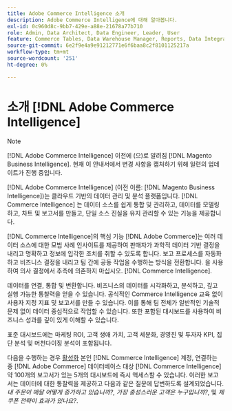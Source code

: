 ```yaml
---
title: Adobe Commerce Intelligence 소개
description: Adobe Commerce Intelligence에 대해 알아봅니다.
exl-id: 0c960d8c-9bb7-429e-a88e-21678a77b710
role: Admin, Data Architect, Data Engineer, Leader, User
feature: Commerce Tables, Data Warehouse Manager, Reports, Data Integration
source-git-commit: 6e2f9e4a9e91212771e6f6baa8c2f8101125217a
workflow-type: tm+mt
source-wordcount: '251'
ht-degree: 0%

---
```



# 소개 [!DNL Adobe Commerce Intelligence]

>[!NOTE]
>
>[!DNL Adobe Commerce Intelligence] 이전에 (으)로 알려짐 [!DNL Magento Business Intelligence]. 현재 이 안내서에서 변경 사항을 캡처하기 위해 일련의 업데이트가 진행 중입니다.

[!DNL Adobe Commerce Intelligence] (이전 이름: [!DNL Magento Business Intelligence])는 클라우드 기반의 데이터 관리 및 분석 플랫폼입니다. [!DNL Commerce Intelligence] 는 데이터 소스를 쉽게 통합 및 관리하고, 데이터를 모델링하고, 차트 및 보고서를 만들고, 단일 소스 진실을 유지 관리할 수 있는 기능을 제공합니다.

[!DNL Commerce Intelligence]의 핵심 기능 [!DNL Adobe Commerce]는 여러 데이터 소스에 대한 모범 사례 인사이트를 제공하여 판매자가 과학적 데이터 기반 결정을 내리고 명확하고 정보에 입각한 조치를 취할 수 있도록 합니다. 보고 프로세스를 자동화하고 비즈니스 결정을 내리고 팀 간에 공동 작업을 수행하는 방식을 전환합니다. 을 사용하여 의사 결정에서 추측에 의존하지 마십시오. [!DNL Commerce Intelligence].

데이터를 연결, 통합 및 변환합니다. 비즈니스의 데이터를 시각화하고, 분석하고, 깊고 실행 가능한 통찰력을 얻을 수 있습니다. 공식적인 Commerce Intelligence 교육 없이 사용자 지정 지표 및 보고서를 만들 수 있습니다. 이를 통해 팀 전체가 일반적인 기술적 문제 없이 데이터 중심적으로 작업할 수 있습니다. 또한 포함된 대시보드를 사용하여 비즈니스 성과를 깊이 있게 이해할 수 있습니다.

표준 대시보드에는 마케팅 ROI, 고객 생애 가치, 고객 세분화, 경영진 및 투자자 KPI, 집단 분석 및 머천다이징 분석이 포함됩니다.

다음을 수행하는 경우 [활성화](../getting-started/onpremise-activation.md) 본인 [!DNL Commerce Intelligence] 계정, 연결하는 중 [!DNL Adobe Commerce] 데이터베이스 대상 [!DNL Commerce Intelligence] 약 100개의 보고서가 있는 5개의 대시보드에 즉시 액세스할 수 있습니다. 이러한 보고서는 데이터에 대한 통찰력을 제공하고 다음과 같은 질문에 답변하도록 설계되었습니다. *내 주문이 매달 어떻게 증가하고 있습니까?*, *가장 충성스러운 고객은 누구입니까?*, 및 *제 쿠폰 전략이 효과가 있나요?*.
